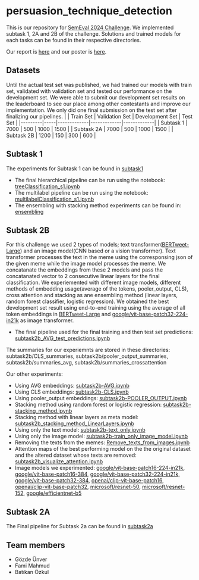 # persuasion_technique_detection
 
 This is our repository for [SemEval 2024 Challenge](https://propaganda.math.unipd.it/semeval2024task4/index.html). We implemented subtask 1, 2A and 2B of the challenge. Solutions and trained models for each tasks can be found in their respective directories.

 Our report is [here](https://gitlab.lrz.de/masters-thesis-daryna/nlp-lab-ws2023/persuasion_technique_detection/-/blob/main/Detection_of_Persuasion_Techniques_in_Memes_Report.pdf) and our poster is [here](https://gitlab.lrz.de/masters-thesis-daryna/nlp-lab-ws2023/persuasion_technique_detection/-/blob/main/Poster_Detection_of_Persuasion_Techniques_FINAL.pdf?ref_type=heads).

## Datasets
Until the actual test set was published, we had trained our models with train set, validated with validation set and tested our performance on the development set. We were able to submit our development set results on the leaderboard to see our place among other contestants and improve our implementation. We only did one final submission on the test set after finalizing our pipelines.
|    | Train Set | Validation Set | Development Set | Test Set |
|---------|-----|-------------|-------------|-------------|
| Subtask 1   | 7000  | 500  | 1000 | 1500 |
| Subtask 2A  | 7000  | 500  | 1000 | 1500 |
| Subtask 2B | 1200  | 150  | 300 | 600 |

## Subtask 1
The experiments for Subtask 1 can be found in [subtask1](https://gitlab.lrz.de/masters-thesis-daryna/nlp-lab-ws2023/persuasion_technique_detection/-/tree/main/subtask1)

- The final hierarchical pipeline can be run using the notebook:
[treeClassification_s1.ipynb](https://gitlab.lrz.de/masters-thesis-daryna/nlp-lab-ws2023/persuasion_technique_detection/-/blob/main/subtask1/transformer/training/treeClassification_s1.ipynb)
- The multilabel pipeline can be run using the notebook:
[multilabelClassification_s1.ipynb](https://gitlab.lrz.de/masters-thesis-daryna/nlp-lab-ws2023/persuasion_technique_detection/-/blob/main/subtask1/transformer/training/multilabelClassification_s1.ipynb)
- The ensembling with stacking method experiments can be found in:
[ensembling](https://gitlab.lrz.de/masters-thesis-daryna/nlp-lab-ws2023/persuasion_technique_detection/-/tree/main/subtask1/transformer/ensembling)
## Subtask 2B
 For this challenge we used 2 types of models; text transformer([BERTweet-Large](https://arxiv.org/abs/2005.10200)) and an image model(CNN based or a vision transformer). Text transformer processes the text in the meme using the corresponsing json of the given meme while the image model processes the meme. We concatanate the embeddings from these 2 models and pass the concatanated vector to 2 consecutive linear layers for the final classification. We experiemented with different image models, different methods of embedding usage(average of the tokens, pooler_output, CLS), cross attention and stacking as ane ensembling method (linear layers, random forest classifier, logistic regression). We obtained the best development set result using end-to-end training using the average of all token embeddings in [BERTweet-Large](https://arxiv.org/abs/2005.10200) and [google/vit-base-patch32-224-in21k](https://arxiv.org/abs/2010.11929) as image transformer.

- The final pipeline used for the final training and then test set predictions: [subtask2b_AVG_test_predictions.ipynb](https://gitlab.lrz.de/masters-thesis-daryna/nlp-lab-ws2023/persuasion_technique_detection/-/blob/main/subtask2b/subtask2b_AVG_test_predictions.ipynb?ref_type=heads)

The summaries for our experiemnts are stored in these directories: subtask2b/CLS_summaries, subtask2b/pooler_output_summaries, subtask2b/summaries_avg, subtask2b/summaries_crossattention

Our other experiments:
- Using AVG embeddings: [subtask2b-AVG.ipynb](https://gitlab.lrz.de/masters-thesis-daryna/nlp-lab-ws2023/persuasion_technique_detection/-/blob/main/subtask2b/subtask2b-AVG.ipynb)
- Using CLS embeddings: [subtask2b-CLS.ipynb](https://gitlab.lrz.de/masters-thesis-daryna/nlp-lab-ws2023/persuasion_technique_detection/-/blob/main/subtask2b/subtask2b-CLS.ipynb)
- Using pooler_output embeddings: [subtask2b-POOLER_OUTPUT.ipynb](https://gitlab.lrz.de/masters-thesis-daryna/nlp-lab-ws2023/persuasion_technique_detection/-/blob/main/subtask2b/subtask2b-POOLER_OUTPUT.ipynb)
- Stacking method using random forest or logistic regression: [subtask2b-stacking_method.ipynb](https://gitlab.lrz.de/masters-thesis-daryna/nlp-lab-ws2023/persuasion_technique_detection/-/blob/main/subtask2b/subtask2b_stacking_method.ipynb)
- Stacking method with linear layers as meta model: [subtask2b_stacking_method_LinearLayers.ipynb](https://gitlab.lrz.de/masters-thesis-daryna/nlp-lab-ws2023/persuasion_technique_detection/-/blob/main/subtask2b/subtask2b_stacking_method_LinearLayers.ipynb)
- Using only the text model: [subtask2b-text_only.ipynb](https://gitlab.lrz.de/masters-thesis-daryna/nlp-lab-ws2023/persuasion_technique_detection/-/blob/main/subtask2b/subtask2b_text_only.ipynb) 
- Using only the image model: [subtask2b-train_only_image_model.ipynb](https://gitlab.lrz.de/masters-thesis-daryna/nlp-lab-ws2023/persuasion_technique_detection/-/blob/main/subtask2b/subtask2b_train_only_image_model.ipynb) 
- Removing the texts from the memes: [Remove_texts_from_images.ipynb](https://gitlab.lrz.de/masters-thesis-daryna/nlp-lab-ws2023/persuasion_technique_detection/-/blob/main/subtask2b/Remove_texts_from_images.ipynb) 
- Attention maps of the best performing model on the the original dataset and the altered dataset whose texts are removed: [subtask2b_visualize_attention.ipynb](https://gitlab.lrz.de/masters-thesis-daryna/nlp-lab-ws2023/persuasion_technique_detection/-/blob/main/subtask2b/subtask2b_visualize_attention.ipynb)
- Image models we experimented: 
[google/vit-base-patch16-224-in21k](https://arxiv.org/abs/2010.11929), [google/vit-base-patch16-384](https://arxiv.org/abs/2010.11929), [google/vit-base-patch32-224-in21k](https://arxiv.org/abs/2010.11929), [google/vit-base-patch32-384](https://arxiv.org/abs/2010.11929), [openai/clip-vit-base-patch16](https://arxiv.org/abs/2103.00020), [openai/clip-vit-base-patch32](https://arxiv.org/abs/2103.00020), [microsoft/resnet-50](https://arxiv.org/abs/1512.03385), [microsoft/resnet-152](https://arxiv.org/abs/1512.03385), [google/efficientnet-b5](https://arxiv.org/abs/1905.11946)

## Subtask 2A
The Final pipeline for Subtask 2a can be found in [subtask2a](https://gitlab.lrz.de/masters-thesis-daryna/nlp-lab-ws2023/persuasion_technique_detection/-/tree/main/subtask2a?ref_type=heads)
## Team members
- Gözde Ünver
- Fami Mahmud
- Batıkan Özkul
